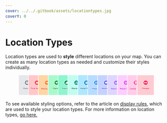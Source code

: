 ```yaml
---
cover: ../../.gitbook/assets/locationtypes.jpg
coverY: 0
---
```


# Location Types

Location types are used to **style** different locations on your map. You can create as many location types as needed and customize their styles individually.

<figure><img src="../../.gitbook/assets/image (3).png" alt=""><figcaption></figcaption></figure>

To see available styling options, refer to the article on [display rules](display-rules.md), which are used to style your location types. For more information on location types, [go here.](interface-overview.md#types)
